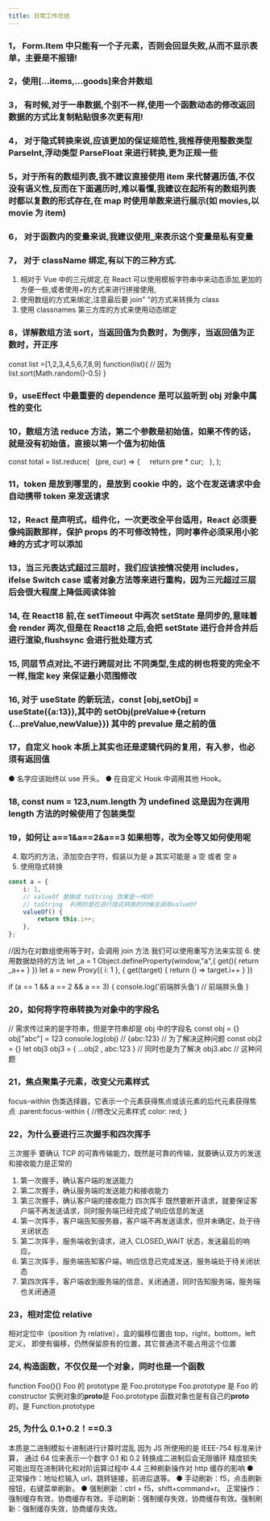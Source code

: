 ```yaml
---
title: 日常工作总结
---
```


### 1， Form.Item 中只能有一个子元素，否则会回显失败,从而不显示表单，主要是不报错!

### 2，使用[...items,...goods]来合并数组

### 3， 有时候,对于一串数据,个别不一样,使用一个函数动态的修改返回数据的方式比复制粘贴很多次更有用!

### 4， 对于隐式转换来说,应该更加的保证规范性,我推荐使用整数类型 ParseInt,浮动类型 ParseFloat 来进行转换,更为正规一些

### 5，对于所有的数组列表,我不建议直接使用 item 来代替遍历值,不仅没有语义性,反而在下面遍历时,难以看懂,我建议在起所有的数组列表时都以复数的形式存在,在 map 时使用单数来进行展示(如 movies,以 movie 为 item)

### 6， 对于函数内的变量来说,我建议使用\_来表示这个变量是私有变量

### 7， 对于 className 绑定,有以下的三种方式.

1. 相对于 Vue 中的三元绑定,在 React 可以使用模板字符串中来动态添加,更加的方便一些,或者使用+的方式来进行拼接使用,
2. 使用数组的方式来绑定,注意最后要 join" "的方式来转换为 class
3. 使用 classnames 第三方库的方式来使用动态绑定

### 8，详解数组方法 sort，当返回值为负数时，为倒序，当返回值为正数时，开正序

const list =[1,2,3,4,5,6,7,8,9]
function(list){
// 因为
list.sort(Math.random()-0.5)
}

### 9，useEffect 中最重要的 dependence 是可以监听到 obj 对象中属性的变化

### 10，数组方法 reduce 方法，第二个参数是初始值，如果不传的话，就是没有初始值，直接以第一个值为初始值

const total = list.reduce(
  (pre, cur) => {
    return pre \* cur;
  },
);

### 11，token 是放到哪里的，是放到 cookie 中的，这个在发送请求中会自动携带 token 来发送请求

### 12，React 是声明式，组件化，一次更改全平台适用，React 必须要像纯函数那样，保护 props 的不可修改特性，同时事件必须采用小驼峰的方式才可以添加

### 13，当三元表达式超过三层时，我们应该按情况使用 includes，ifelse Switch case 或者对象方法等来进行重构，因为三元超过三层后会很大程度上降低阅读体验

### 14, 在 React18 前,在 setTimeout 中两次 setState 是同步的,意味着会 render 两次,但是在 React18 之后,会把 setState 进行合并合并后进行渲染,flushsync 会进行批处理方式

### 15, 同层节点对比,不进行跨层对比 不同类型,生成的树也将变的完全不一样,指定 key 来保证最小范围修改

### 16, 对于 useState 的新玩法，const [obj,setObj] = useState({a:13}),其中的 setObj(preValue=>{return {...preValue,newValue}}) 其中的 prevalue 是之前的值

### 17，自定义 hook 本质上其实也还是逻辑代码的复用，有入参，也必须有返回值

● 名字应该始终以 use 开头。
● 在自定义 Hook 中调用其他 Hook。

### 18, const num = 123,num.length 为 undefined 这是因为在调用 length 方法的时候使用了包装类型

### 19，如何让 a==1&a==2&a==3 如果相等，改为全等又如何使用呢

4. 取巧的方法，添加空白字符，假装以为是 a 其实可能是 a 空 或者 空 a
5. 使用隐式转换

```js
const a = {
	i: 1,
	// valueOf 替换成 toString 效果是一样的
	// toString  利用的是在进行隐式转换的时候会调用valueOf
	valueOf() {
		return this.i++;
	},
};
```

//因为在对数组使用等于时，会调用 join 方法 我们可以使用重写方法来实现 6. 使用数据劫持的方法
let \_a = 1
Object.defineProperty(window,"a",{
get(){
return \_a++
}
})
let a = new Proxy({ i: 1 }, {
get(target) {
return () => target.i++
}
})

if (a == 1 && a == 2 && a == 3) {
console.log('前端胖头鱼') // 前端胖头鱼
}

### 20，如何将字符串转换为对象中的字段名

// 需求传过来的是字符串，但是字符串却是 obj 中的字段名
const obj = {}
obj["abc"] = 123
console.log(obj) // {abc:123}
// 为了解决这种问题
const obj2 = {}
let obj3
obj3 = { ...obj2 , abc:123 }
// 同时也是为了解决
obj3.abc // 这种问题

### 21，焦点聚集子元素，改变父元素样式

focus-within 伪类选择器，它表示一个元素获得焦点或该元素的后代元素获得焦点
.parent:focus-within {
//修改父元素样式
color: red;
}

### 22，为什么要进行三次握手和四次挥手

三次握手
要确认 TCP 的可靠传输能力，既然是可靠的传输，就要确认双方的发送和接收能力是正常的

1. 第一次握手，确认客户端的发送能力
2. 第二次握手，确认服务端的发送能力和接收能力
3. 第三次握手，确认客户端的接收能力
   四次挥手
   既然要断开请求，就要保证客户端不再发送请求，同时服务端已经完成了响应信息的发送
4. 第一次挥手，客户端告知服务器，客户端不再发送请求，但并未确定，处于待关闭状态
5. 第二次挥手，服务端收到请求，进入 CLOSED_WAIT 状态，发送最后的响应。
6. 第三次挥手，服务端告知客户端，响应信息已完成发送，服务端处于待关闭状态
7. 第四次挥手，客户端收到服务端的信息，关闭通道，同时告知服务端，服务端也关闭通道

### 23，相对定位 relative

相对定位中（position 为 relative），盒的偏移位置由 top，right，bottom，left 定义， 即使有偏移，仍然保留原有的位置，其它普通流不能占用这个位置

### 24, 构造函数，不仅仅是一个对象，同时也是一个函数

function Foo(){}
Foo 的 prototype 是 Foo.prototype
Foo.prototype 是 Foo 的 constructor
实例对象的**proto**是 Foo.prototype
函数对象也是有自己的**proto**的，是 Function.prototype

### 25, 为什么 0.1+0.2！==0.3

本质是二进制模拟十进制进行计算时混乱
因为 JS 所使用的是 IEEE-754 标准来计算， 通过 64 位来表示一个数字
0.1 和 0.2 转换成二进制后会无限循环
精度损失可能出现在进制转化和对阶运算过程中
4.4 三种刷新操作对 http 缓存的影响
● 正常操作：地址栏输入 url，跳转链接，前进后退等。
● 手动刷新：f5，点击刷新按钮，右键菜单刷新。
● 强制刷新：ctrl + f5，shift+command+r。
正常操作：强制缓存有效，协商缓存有效。手动刷新：强制缓存失效，协商缓存有效。强制刷新：强制缓存失效，协商缓存失效。
